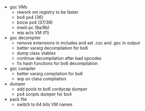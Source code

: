 - gsc VMs
  - rework vm registry to be faster
  - bo4 ps4 (36)
  - bocw ps4 (37/38)
  - mwiii pc (8a/8b)
  - wip acts VM (f1)
- gsc decompiler
  - remove extensions in includes and set .csc and .gsc in output
  - better vararg decompilation for bo6
  - dump class vtables
  - continue decompilation after bad opcodes
  - fix hash functions for bo6 decompilation
- gsc compiler
  - better vararg compilation for bo6
  - wip on class compilation
- dumper
  - add pools to bo6 cordycep dumper
  - ps4 scripts dumper for bo4
- pack file
  - switch to 64 bits VM names
